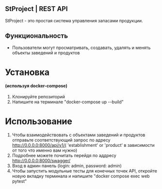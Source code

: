 ## StProject | REST API
StProject - это простая система управления запасами продукции.

## Функциональность
* Пользователи могут просматривать, создавать, удалять и менять объекты заведений и продуктов

# Установка

#### (используя docker-compose)
   1. Клонируйте репозиторий
   1. Напишите на терминале "docker-compose up --build"

# Использование
1. Чтобы взаимодействовать с объектами заведений и продуктов отправьте соответствующий запрос по адресу http://0.0.0.0:8000/api/v1/( 'establishment' or 'product' в зависимости от того что именно вам нужно)
2. Подробнее можете почитать перейдя по аддресу http://0.0.0.0:8000/swagger/
3. Вход в админ панель (login: admin, password: admin)
4. Чтобы запустить модульные тесты для конечных точек API, откройте новую вкладку терминала и напишите "docker compose exec web pytest"

